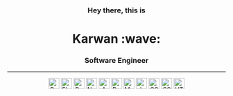 <h3 align="center";> Hey there, this is</h3>


<h1 align="center";> Karwan :wave:</h1>

<h3 align="center">Software Engineer</h3>

<hr>
<div align="center">
  <img src="https://img.shields.io/badge/Python-282C34?logo=python" alt="Python logo" title="Python" height="25" />
  <img src="https://img.shields.io/badge/Flask-282C34?logo=flask" alt="Flask logo" title="Flask" height="25" />
  <img src="https://img.shields.io/badge/React-282C34?logo=react&logoColor=61DAFB" alt="React logo" title="React" height="25" />
  <img src="https://img.shields.io/badge/nodejs-282C34?logo=node.js&logoColor=green" alt="Nodejs logo" title="Nodejs" height="25" />
  <img src="https://img.shields.io/badge/AWS-282C34?logo=aws&logoColor=E34F26" alt="AWS logo" title="AWS" height="25" />
  <img src="https://img.shields.io/badge/Docker-282C34?logo=docker&logoColor=E34F26" alt="Docker logo" title="Docker" height="25" />
  <img src="https://img.shields.io/badge/MariaDB-282C34?logo=mariadb&logoColor=F7DF1E" alt="MariaDB logo" title="MariaDB" height="25" />
  <img src="https://img.shields.io/badge/JavaScript-282C34?logo=javascript&logoColor=F7DF1E" alt="JavaScript logo" title="JavaScript" height="25" />
  <img src="https://img.shields.io/badge/Sass-282C34?logo=sass&logoColor=dark-pink" alt="CSS3 logo" title="CSS3" height="25" />
  <img src="https://img.shields.io/badge/CSS3-282C34?logo=css3&logoColor=1572B6" alt="CSS3 logo" title="CSS3" height="25" />
  <img src="https://img.shields.io/badge/HTML5-282C34?logo=html5&logoColor=E34F26" alt="HTML5 logo" title="HTML5" height="25" />
</div>


</br>

  
<!-- <div align="center">

[![GitHub Streak](https://github-readme-streak-stats.herokuapp.com?user=karwanm&theme=dark)](https://git.io/streak-stats)
  
</div>
  -->
  
 <!-- 
</br>
<hr>
<h3 align="center">🔭 I’m currently working on</h3>
<hr>

</br>
-->

<!-- <div align="center" display="inline"> -->
<!--   <a href="https://www.linkedin.com/in/karwan-i/">
    <img src="https://img.shields.io/badge/LinkedIn-282C34?logo=linkedin&logoColor=1572B6" alt="LinkedIn logo" title="LinkedIn" height="25" />
  </a> -->
<!-- </div> -->







<!--
**KarwanM/KarwanM** is a ✨ _special_ ✨ repository because its `README.md` (this file) appears on your GitHub profile.

Here are some ideas to get you started:
- 📫 How to reach me
- 🔭 I’m currently working on ...
- 🌱 I’m currently learning ...
- 👯 I’m looking to collaborate on ...
- 🤔 I’m looking for help with ...
- 💬 Ask me about ...
- 📫 How to reach me: ...
- 😄 Pronouns: ...
- ⚡ Fun fact: ...
-->
